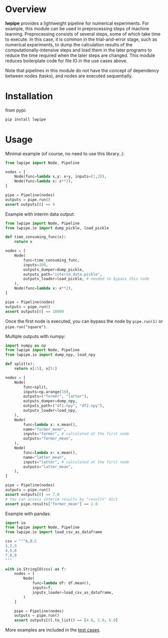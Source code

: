 # Overview
**lwpipe** provides a lightweight pipeline for numerical experiments.
For example, this module can be used in preprocessing steps of machine learning. Preprocessing consists of several steps, some of which take time to execute. In this case, it is common in the trial-and-error stage, such as numerical experiments, to dump the calculation results of the computationally-intensive steps and load them in the later programs to reduce the time required when the later steps are changed. This module reduces boilerplate code for file IO in the use cases above.

Note that pipelines in this module do not have the concept of dependency between nodes (tasks), and nodes are executed sequentially.

# Installation
from pypi: 
``` sh
pip install lwpipe
```

# Usage
Minimal example (of course, no need to use this library..):
``` python
from lwpipe import Node, Pipeline

nodes = [
    Node(func=lambda x,y: x+y, inputs=(1,2)),
    Node(func=lambda x: x**2),
]

pipe = Pipeline(nodes)
outputs = pipe.run()
assert outputs[0] == 9
```

Example with interim data output:
``` python
from lwpipe import Node, Pipeline
from lwpipe.io import dump_pickle, load_pickle

def time_consuming_func(x):
    return x

nodes = [
    Node(
        func=time_consuming_func,
        inputs=100,
        outputs_dumper=dump_pickle,
        outputs_path="interim_data.pickle",
        outputs_loader=load_pickle, # needed to bypass this node
    ),
    Node(func=lambda x: x**2),
]

pipe = Pipeline(nodes)
outputs = pipe.run()
assert outputs[0] == 10000
```
Once the first node is executed, you can bypass the node by `pipe.run(1)` or `pipe.run("square")`.

Multiple outputs with numpy:
``` python
import numpy as np
from lwpipe import Node, Pipeline
from lwpipe.io import dump_npy, load_npy

def split(x):
    return x[:5], x[5:]

nodes = [
    Node(
        func=split,
        inputs=np.arange(10),
        outputs=("former", "latter"),
        outputs_dumper=dump_npy,
        outputs_path=("df1.npy", "df2.npy"),
        outputs_loader=load_npy,
    ),
    Node(
        func=lambda x: x.mean(),
        name="former_mean",
        inputs="former", # calculated at the first node
        outputs="former_mean",
    ),
    Node(
        func=lambda x: x.mean(),
        name="latter_mean",
        inputs="latter", # calculated at the first node
        outputs="latter_mean",
    ),
]

pipe = Pipeline(nodes)
outputs = pipe.run()
assert outputs[0] == 7.0
# You can access interim results by "results" dict
assert pipe.results["former_mean"] == 2.0
```

Example with pandas:
``` python
import io
from lwpipe import Node, Pipeline
from lwpipe.io import load_csv_as_dataframe

csv = """A,B,C
1,2,3
4,5,6
7,8,9
"""

with io.StringIO(csv) as f:
    nodes = [
        Node(
            func=lambda df: df.mean(),
            inputs=f,
            inputs_loader=load_csv_as_dataframe,
        )
    ]

    pipe = Pipeline(nodes)
    outputs = pipe.run()
    assert outputs[0].to_list() == [4.0, 5.0, 6.0]
```

More examples are included in the [test cases](https://github.com/estshorter/lwpipe/blob/master/tests/test_basic.py).
